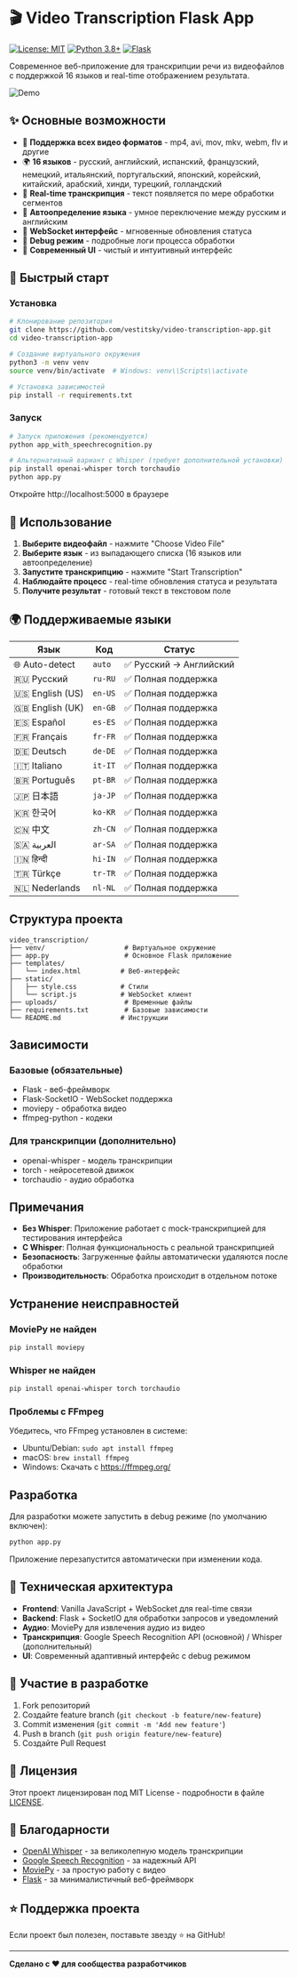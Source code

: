 # 🎬 Video Transcription Flask App

[![License: MIT](https://img.shields.io/badge/License-MIT-yellow.svg)](https://opensource.org/licenses/MIT)
[![Python 3.8+](https://img.shields.io/badge/python-3.8+-blue.svg)](https://www.python.org/downloads/)
[![Flask](https://img.shields.io/badge/Flask-2.0+-green.svg)](https://flask.palletsprojects.com/)

Современное веб-приложение для транскрипции речи из видеофайлов с поддержкой 16 языков и real-time отображением результата.

![Demo](https://via.placeholder.com/800x400/2c3e50/ffffff?text=Video+Transcription+App+Demo)

## ✨ Основные возможности

- 🎥 **Поддержка всех видео форматов** - mp4, avi, mov, mkv, webm, flv и другие
- 🌍 **16 языков** - русский, английский, испанский, французский, немецкий, итальянский, португальский, японский, корейский, китайский, арабский, хинди, турецкий, голландский
- 🔄 **Real-time транскрипция** - текст появляется по мере обработки сегментов
- 🎯 **Автоопределение языка** - умное переключение между русским и английским
- 🚀 **WebSocket интерфейс** - мгновенные обновления статуса
- 🔧 **Debug режим** - подробные логи процесса обработки
- 🎨 **Современный UI** - чистый и интуитивный интерфейс

## 🚀 Быстрый старт

### Установка

```bash
# Клонирование репозитория
git clone https://github.com/vestitsky/video-transcription-app.git
cd video-transcription-app

# Создание виртуального окружения
python3 -m venv venv
source venv/bin/activate  # Windows: venv\\Scripts\\activate

# Установка зависимостей
pip install -r requirements.txt
```

### Запуск

```bash
# Запуск приложения (рекомендуется)
python app_with_speechrecognition.py

# Альтернативный вариант с Whisper (требует дополнительной установки)
pip install openai-whisper torch torchaudio
python app.py
```

Откройте http://localhost:5000 в браузере

## 🎯 Использование

1. **Выберите видеофайл** - нажмите "Choose Video File"
2. **Выберите язык** - из выпадающего списка (16 языков или автоопределение)
3. **Запустите транскрипцию** - нажмите "Start Transcription"
4. **Наблюдайте процесс** - real-time обновления статуса и результата
5. **Получите результат** - готовый текст в текстовом поле

## 🌍 Поддерживаемые языки

| Язык | Код | Статус |
|------|-----|---------|
| 🌐 Auto-detect | `auto` | ✅ Русский → Английский |
| 🇷🇺 Русский | `ru-RU` | ✅ Полная поддержка |
| 🇺🇸 English (US) | `en-US` | ✅ Полная поддержка |
| 🇬🇧 English (UK) | `en-GB` | ✅ Полная поддержка |
| 🇪🇸 Español | `es-ES` | ✅ Полная поддержка |
| 🇫🇷 Français | `fr-FR` | ✅ Полная поддержка |
| 🇩🇪 Deutsch | `de-DE` | ✅ Полная поддержка |
| 🇮🇹 Italiano | `it-IT` | ✅ Полная поддержка |
| 🇧🇷 Português | `pt-BR` | ✅ Полная поддержка |
| 🇯🇵 日本語 | `ja-JP` | ✅ Полная поддержка |
| 🇰🇷 한국어 | `ko-KR` | ✅ Полная поддержка |
| 🇨🇳 中文 | `zh-CN` | ✅ Полная поддержка |
| 🇸🇦 العربية | `ar-SA` | ✅ Полная поддержка |
| 🇮🇳 हिन्दी | `hi-IN` | ✅ Полная поддержка |
| 🇹🇷 Türkçe | `tr-TR` | ✅ Полная поддержка |
| 🇳🇱 Nederlands | `nl-NL` | ✅ Полная поддержка |

## Структура проекта

```
video_transcription/
├── venv/                    # Виртуальное окружение
├── app.py                   # Основное Flask приложение
├── templates/
│   └── index.html          # Веб-интерфейс
├── static/
│   ├── style.css           # Стили
│   └── script.js           # WebSocket клиент
├── uploads/                 # Временные файлы
├── requirements.txt         # Базовые зависимости
└── README.md               # Инструкции
```

## Зависимости

### Базовые (обязательные)
- Flask - веб-фреймворк
- Flask-SocketIO - WebSocket поддержка
- moviepy - обработка видео
- ffmpeg-python - кодеки

### Для транскрипции (дополнительно)
- openai-whisper - модель транскрипции
- torch - нейросетевой движок
- torchaudio - аудио обработка

## Примечания

- **Без Whisper**: Приложение работает с mock-транскрипцией для тестирования интерфейса
- **С Whisper**: Полная функциональность с реальной транскрипцией
- **Безопасность**: Загруженные файлы автоматически удаляются после обработки
- **Производительность**: Обработка происходит в отдельном потоке

## Устранение неисправностей

### MoviePy не найден
```bash
pip install moviepy
```

### Whisper не найден
```bash
pip install openai-whisper torch torchaudio
```

### Проблемы с FFmpeg
Убедитесь, что FFmpeg установлен в системе:
- Ubuntu/Debian: `sudo apt install ffmpeg`
- macOS: `brew install ffmpeg`
- Windows: Скачать с https://ffmpeg.org/

## Разработка

Для разработки можете запустить в debug режиме (по умолчанию включен):
```bash
python app.py
```

Приложение перезапустится автоматически при изменении кода.

## 🔧 Техническая архитектура

- **Frontend**: Vanilla JavaScript + WebSocket для real-time связи
- **Backend**: Flask + SocketIO для обработки запросов и уведомлений
- **Аудио**: MoviePy для извлечения аудио из видео
- **Транскрипция**: Google Speech Recognition API (основной) / Whisper (дополнительный)
- **UI**: Современный адаптивный интерфейс с debug режимом

## 🤝 Участие в разработке

1. Fork репозиторий
2. Создайте feature branch (`git checkout -b feature/new-feature`)
3. Commit изменения (`git commit -m 'Add new feature'`)
4. Push в branch (`git push origin feature/new-feature`)
5. Создайте Pull Request

## 📝 Лицензия

Этот проект лицензирован под MIT License - подробности в файле [LICENSE](LICENSE).

## 🙏 Благодарности

- [OpenAI Whisper](https://github.com/openai/whisper) - за великолепную модель транскрипции
- [Google Speech Recognition](https://cloud.google.com/speech-to-text) - за надежный API
- [MoviePy](https://github.com/Zulko/moviepy) - за простую работу с видео
- [Flask](https://flask.palletsprojects.com/) - за минималистичный веб-фреймворк

## ⭐ Поддержка проекта

Если проект был полезен, поставьте звезду ⭐ на GitHub!

---

**Сделано с ❤️ для сообщества разработчиков**